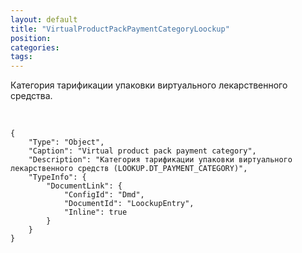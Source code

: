 ```yaml
---
layout: default
title: "VirtualProductPackPaymentCategoryLoockup"
position: 
categories: 
tags: 
---
```


Категория тарификации упаковки виртуального лекарственного средства.

 

```
{
	"Type": "Object",
	"Caption": "Virtual product pack payment category",
	"Description": "Категория тарификации упаковки виртуального лекарственного средств (LOOKUP.DT_PAYMENT_CATEGORY)",
	"TypeInfo": {
		"DocumentLink": {
			"ConfigId": "Dmd",
			"DocumentId": "LoockupEntry",
			"Inline": true
		}
	}
}
```

 

 

